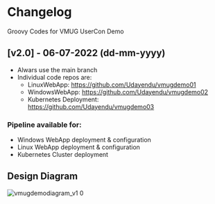 # Changelog

Groovy Codes for VMUG UserCon Demo

## [v2.0] - 06-07-2022 (dd-mm-yyyy)

- Alwars use the main branch
- Individual code repos are:
  - LinuxWebApp: https://github.com/Udayendu/vmugdemo01
  - WindowsWebApp: https://github.com/Udayendu/vmugdemo02
  - Kubernetes Deployment: https://github.com/Udayendu/vmugdemo03


### Pipeline available for:

- Windows WebApp deployment & configuration
- Linux WebApp deployment & configuration
- Kubernetes Cluster deployment

## Design Diagram

![vmugdemodiagram_v1 0](https://user-images.githubusercontent.com/1809177/110891220-91e32100-8317-11eb-93b1-37547f349858.png)
